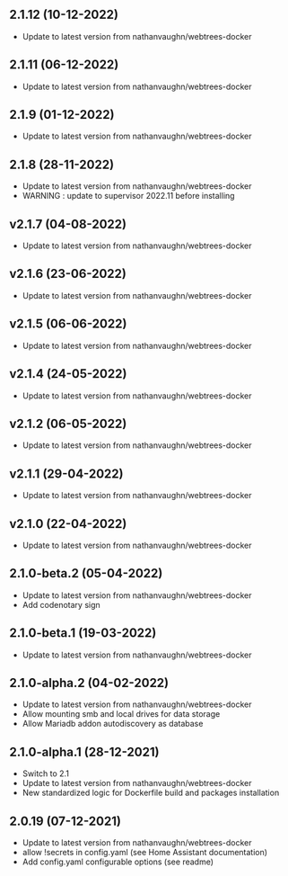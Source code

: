 
## 2.1.12 (10-12-2022)
- Update to latest version from nathanvaughn/webtrees-docker

## 2.1.11 (06-12-2022)
- Update to latest version from nathanvaughn/webtrees-docker

## 2.1.9 (01-12-2022)
- Update to latest version from nathanvaughn/webtrees-docker

## 2.1.8 (28-11-2022)
- Update to latest version from nathanvaughn/webtrees-docker
- WARNING : update to supervisor 2022.11 before installing

## v2.1.7 (04-08-2022)
- Update to latest version from nathanvaughn/webtrees-docker

## v2.1.6 (23-06-2022)
- Update to latest version from nathanvaughn/webtrees-docker

## v2.1.5 (06-06-2022)
- Update to latest version from nathanvaughn/webtrees-docker

## v2.1.4 (24-05-2022)
- Update to latest version from nathanvaughn/webtrees-docker

## v2.1.2 (06-05-2022)
- Update to latest version from nathanvaughn/webtrees-docker

## v2.1.1 (29-04-2022)
- Update to latest version from nathanvaughn/webtrees-docker

## v2.1.0 (22-04-2022)
- Update to latest version from nathanvaughn/webtrees-docker

## 2.1.0-beta.2 (05-04-2022)
- Update to latest version from nathanvaughn/webtrees-docker
- Add codenotary sign

## 2.1.0-beta.1 (19-03-2022)
- Update to latest version from nathanvaughn/webtrees-docker

## 2.1.0-alpha.2 (04-02-2022)
- Update to latest version from nathanvaughn/webtrees-docker
- Allow mounting smb and local drives for data storage
- Allow Mariadb addon autodiscovery as database

## 2.1.0-alpha.1 (28-12-2021)

- Switch to 2.1
- Update to latest version from nathanvaughn/webtrees-docker
- New standardized logic for Dockerfile build and packages installation

## 2.0.19 (07-12-2021)

- Update to latest version from nathanvaughn/webtrees-docker
- allow !secrets in config.yaml (see Home Assistant documentation)
- Add config.yaml configurable options (see readme)
